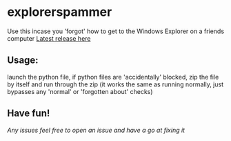 # explorerspammer
Use this incase you 'forgot' how to get to the Windows Explorer on a friends computer
[Latest release here](https://github.com/mastrpcs/explorerspam/releases/latest)


## Usage:
launch the python file, if python files are 'accidentally' blocked, zip the file by itself and run through the zip 
(it works the same as running normally, just bypasses any 'normal' or 'forgotten about' checks)

## Have fun!
*Any issues feel free to open an issue and have a go at fixing it*
